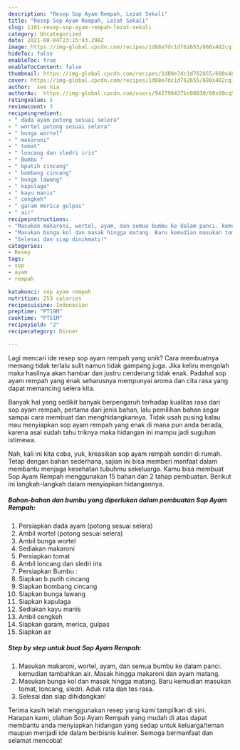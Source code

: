 ```yaml
---
description: "Resep Sop Ayam Rempah, Lezat Sekali"
title: "Resep Sop Ayam Rempah, Lezat Sekali"
slug: 1101-resep-sop-ayam-rempah-lezat-sekali
category: Uncategorized
date: 2021-08-04T23:15:43.298Z
image: https://img-global.cpcdn.com/recipes/1d88e7dc1d762655/680x482cq70/sop-ayam-rempah-foto-resep-utama.jpg
hideToc: false
enableToc: true
enableTocContent: false
thumbnail: https://img-global.cpcdn.com/recipes/1d88e7dc1d762655/680x482cq70/sop-ayam-rempah-foto-resep-utama.jpg
cover: https://img-global.cpcdn.com/recipes/1d88e7dc1d762655/680x482cq70/sop-ayam-rempah-foto-resep-utama.jpg
author:  see nia
authorAv:  https://img-global.cpcdn.com/users/942790437bc00830/60x60cq50/avatar.jpg
ratingvalue: 5
reviewcount: 3
recipeingredient:
- " dada ayam potong sesuai selera"
- " wortel potong sesuai selera"
- " bunga wortel"
- " makaroni"
- " tomat"
- " loncang dan sledri iris"
- " Bumbu "
- " bputih cincang"
- " bombang cincang"
- " bunga lawang"
- " kapulaga"
- " kayu manis"
- " cengkeh"
- " garam merica gulpas"
- " air"
recipeinstructions:
- "Masukan makaroni, wortel, ayam, dan semua bumbu ke dalam panci. kemudian tambahkan air. Masak hingga makaroni dan ayam matang."
- "Masukan bunga kol dan masak hingga matang. Baru kemudian masukan tomat, loncang, sledri. Aduk rata dan tes rasa."
- "Selesai dan siap dinikmati!"
categories:
- Resep
tags:
- sop
- ayam
- rempah

katakunci: sop ayam rempah 
nutrition: 253 calories
recipecuisine: Indonesian
preptime: "PT19M"
cooktime: "PT51M"
recipeyield: "2"
recipecategory: Dinner

---
```



Lagi mencari ide resep sop ayam rempah yang unik? Cara membuatnya memang tidak terlalu sulit namun tidak gampang juga. Jika keliru mengolah maka hasilnya akan hambar dan justru cenderung tidak enak. Padahal sop ayam rempah yang enak seharusnya mempunyai aroma dan cita rasa yang dapat memancing selera kita.




Banyak hal yang sedikit banyak berpengaruh terhadap kualitas rasa dari sop ayam rempah, pertama dari jenis bahan, lalu pemilihan bahan segar sampai cara membuat dan menghidangkannya. Tidak usah pusing kalau mau menyiapkan sop ayam rempah yang enak di mana pun anda berada, karena asal sudah tahu triknya maka hidangan ini mampu jadi suguhan istimewa.


Nah, kali ini kita coba, yuk, kreasikan sop ayam rempah sendiri di rumah. Tetap dengan bahan sederhana, sajian ini bisa memberi manfaat dalam membantu menjaga kesehatan tubuhmu sekeluarga. Kamu bisa membuat Sop Ayam Rempah menggunakan 15 bahan dan 2 tahap pembuatan. Berikut ini langkah-langkah dalam menyiapkan hidangannya.

<!--inarticleads1-->

##### Bahan-bahan dan bumbu yang diperlukan dalam pembuatan Sop Ayam Rempah:

1. Persiapkan  dada ayam (potong sesuai selera)
1. Ambil  wortel (potong sesuai selera)
1. Ambil  bunga wortel
1. Sediakan  makaroni
1. Persiapkan  tomat
1. Ambil  loncang dan sledri iris
1. Persiapkan  Bumbu :
1. Siapkan  b.putih cincang
1. Siapkan  bombang cincang
1. Siapkan  bunga lawang
1. Siapkan  kapulaga
1. Sediakan  kayu manis
1. Ambil  cengkeh
1. Siapkan  garam, merica, gulpas
1. Siapkan  air




<!--inarticleads2-->

##### Step by step untuk buat Sop Ayam Rempah:

1. Masukan makaroni, wortel, ayam, dan semua bumbu ke dalam panci. kemudian tambahkan air. Masak hingga makaroni dan ayam matang.
1. Masukan bunga kol dan masak hingga matang. Baru kemudian masukan tomat, loncang, sledri. Aduk rata dan tes rasa.
1. Selesai dan siap dihidangkan!



Terima kasih telah menggunakan resep yang kami tampilkan di sini. Harapan kami, olahan Sop Ayam Rempah yang mudah di atas dapat membantu anda menyiapkan hidangan yang sedap untuk keluarga/teman maupun menjadi ide dalam berbisnis kuliner. Semoga bermanfaat dan selamat mencoba!
